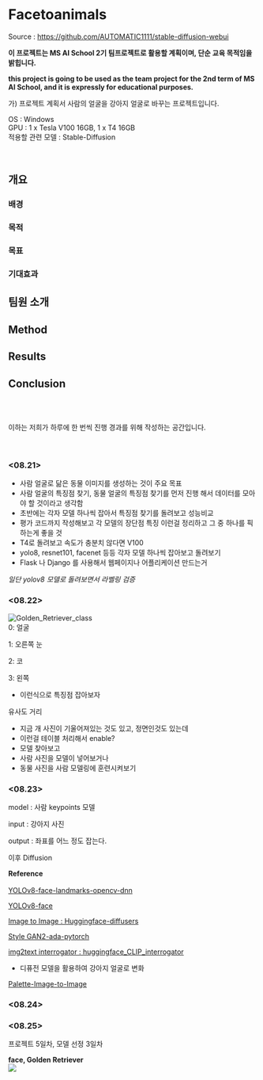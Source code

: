 # Facetoanimals
Source : https://github.com/AUTOMATIC1111/stable-diffusion-webui

**이 프로젝트는 MS AI School 2기 팀프로젝트로 활용할 계획이며, 단순 교육 목적임을 밝힙니다.**

**this project is going to be used as the team project for the 2nd term of MS AI School, and it is expressly for educational purposes.**

가) 프로젝트 계획서
사람의 얼굴을 강아지 얼굴로 바꾸는 프로젝트입니다. 

OS : Windows\
GPU : 1 x Tesla V100 16GB, 1 x T4 16GB\
적용할 관련 모델 : Stable-Diffusion

<br>

## 개요

### 배경
### 목적
### 목표
### 기대효과


## 팀원 소개


## Method

## Results

## Conclusion

<br>
<br>

이하는 저희가 하루에 한 번씩 진행 경과를 위해 작성하는 공간입니다. \
<br>
<br>

### <08.21>
- 사람 얼굴로 닮은 동물 이미지를 생성하는 것이 주요 목표
- 사람 얼굴의 특징점 찾기, 동물 얼굴의 특징점 찾기를 먼저 진행 해서 데이터를 모아야 할 것이라고 생각함
- 초반에는 각자 모델 하나씩 잡아서 특징점 찾기를 돌려보고 성능비교
- 평가 코드까지 작성해보고 각 모델의 장단점 특징 이런걸 정리하고 그 중 하나를 픽 하는게 좋을 것
- T4로 돌려보고 속도가 충분치 않다면 V100
- yolo8, resnet101, facenet 등등 각자 모델 하나씩 잡아보고 돌려보기
- Flask 나 Django 를 사용해서 웹페이지나 어플리케이션 만드는거

*일단 yolov8 모델로 돌려보면서 라벨링 검증*

### <08.22>

![Golden_Retriever_class](https://github.com/jeongminllee/facetoanimals/assets/129810866/7dd44762-84bc-4205-af6a-55d4ef53a616)\
0: 얼굴

1: 오른쪽 눈

2: 코

3: 왼쪽

- 이런식으로 특징점 잡아보자

유사도 거리

- 지금 개 사진이 기울어져있는 것도 있고, 정면인것도 있는데
- 이런걸 테이블 처리해서 enable?
- 모델 찾아보고
- 사람 사진을 모델이 넣어보거나
- 동물 사진을 사람 모델링에 훈련시켜보기

### <08.23>

model : 사람 keypoints 모델

input : 강아지 사진

output : 좌표를 어느 정도 잡는다.

이후
Diffusion

**Reference** \
<br>
[YOLOv8-face-landmarks-opencv-dnn](https://github.com/hpc203/yolov8-face-landmarks-opencv-dnn)

[YOLOv8-face](https://github.com/akanametov/yolov8-face)

[Image to Image : Huggingface-diffusers](https://huggingface.co/docs/diffusers/api/pipelines/stable_diffusion/img2img)

[Style GAN2-ada-pytorch](https://github.com/NVlabs/stylegan2-ada-pytorch)

[img2text interrogator : huggingface_CLIP_interrogator](https://huggingface.co/spaces/pharmapsychotic/CLIP-Interrogator)

- 디퓨전 모델을 활용하여 강아지 얼굴로 변화

[Palette-Image-to-Image](https://github.com/Janspiry/Palette-Image-to-Image-Diffusion-Models)
### <08.24>

### <08.25>


프로젝트 5일차, 모델 선정 3일차


**face, Golden Retriever**\
<img src=.\outputs\txt2img-images\2023-08-25\face_Golden_Retriever.png>